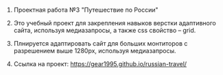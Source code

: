 1. Проектная работа №3 "Путешествие по России"

2. Это учебный проект для закрепления навыков верстки адаптивного сайта, используя медиазапросы, а также css свойство – grid.

3. Плнируется адаптировать сайт для больших монтиторов с разрешением выше 1280px, используя медиазапросы.

4. Ссылка на проект: https://gear1995.github.io/russian-travel/
